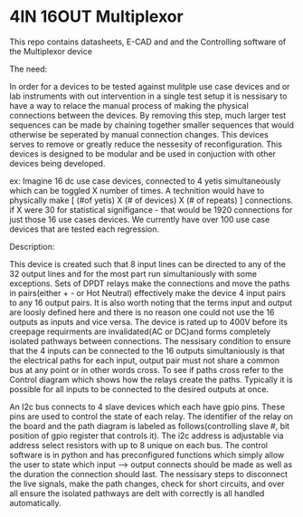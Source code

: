 # 4IN 16OUT Multiplexor

This repo contains datasheets, E-CAD and and the Controlling software of the Multiplexor device

The need:

In order for a devices to be tested against mulitple use case devices and or lab instruments with out intervention in a single test setup it is nessisary to have a way to relace the manual process of making the physical connections between the devices. By removing this step, much larger test sequences can be made by chaining together smaller sequences that would otherwise be seperated by manual connection changes. This devices serves to remove or greatly reduce the nessesity of reconfiguration. This devices is designed to be modular and be used in conjuction with other devices being developed. 

ex: Imagine 16 dc use case devices, connected to 4 yetis simultaneously which can be toggled X number of times. A technition would have to physically make [ (#of yetis) X (# of devices) X (# of repeats) ] connections. if X were 30 for statistical signifigance - that would be 1920 connections for just those 16 use cases devices. We currently have over 100 use case devices that are tested each regression. 

Description: 

This device is created such that 8 input lines can be directed to any of the 32 output lines and for the most part run simultaniously with some exceptions. Sets of DPDT relays make the connections and move the paths in pairs(either + - or Hot Neutral) effectively make the device 4 input pairs to any 16 output pairs. It is also worth noting that the terms input and output are loosly defined here and there is no reason one could not use the 16 outputs as inputs and vice versa. The device is rated up to 400V before its creepage requirments are invalidated(AC or DC)and forms completely isolated pathways between connections. The nessisary condition to ensure that the 4 inputs can be connected to the 16 outputs simultaniously is that the electrical paths for each input, output pair must not share a common bus at any point or in other words cross. To see if paths cross refer to the Control diagram which shows how the relays create the paths. Typically it is possible for all inputs to be connected to the desired outputs at once. 

An I2c bus connects to 4 slave devices which each have gpio pins. These pins are used to control the state of each relay. The identifier of the relay on the board and the path diagram is labeled as follows(controlling slave #, bit position of gpio register that controls it). The i2c address is adjustable via address select resistors with up to 8 unique on each bus. The control software is in python and has preconfigured functions which simply allow the user to state which input --> output connects should be made as well as the duration the connection should last. The nessisary steps to disconnect the live signals, make the path changes, check for short circuits, and over all ensure the isolated pathways are delt with correctly is all handled automatically. 

